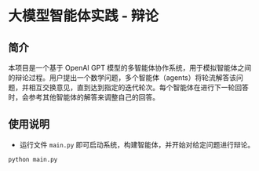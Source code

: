 # 大模型智能体实践 - 辩论

## 简介
本项目是一个基于 OpenAI GPT 模型的多智能体协作系统，用于模拟智能体之间的辩论过程。用户提出一个数学问题，多个智能体（agents）将轮流解答该问题，并相互交换意见，直到达到指定的迭代轮次。每个智能体在进行下一轮回答时，会参考其他智能体的解答来调整自己的回答。

## 使用说明
- 运行文件 `main.py` 即可启动系统，构建智能体，并开始对给定问题进行辩论。
```
python main.py
```